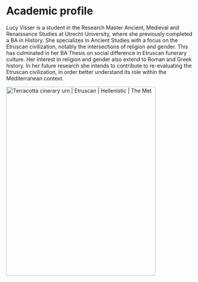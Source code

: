 # Academic profile 

Lucy Visser is a student in the Research Master Ancient, Medieval and Renaissance Studies at Utrecht University, where she previously completed a BA in History. She specializes in Ancient Studies with a focus on the Etruscan civilization, notably the intersections of religion and gender. This has culminated in her BA Thesis on social difference in Etruscan funerary culture. Her interest in religion and gender also extend to Roman and Greek history. In her future research she intends to contribute to re-evaluating the Etruscan civilization, in order better understand its role within the Mediterranean context.


<img alt="Terracotta cinerary urn | Etruscan | Hellenistic | The Met" class="n3VNCb" src="https://collectionapi.metmuseum.org/api/collection/v1/iiif/246267/543192/main-image" data-noaft="1" jsname="HiaYvf" jsaction="load:XAeZkd;" style="width: 400px; height: 505.796px; margin: 0px;">

